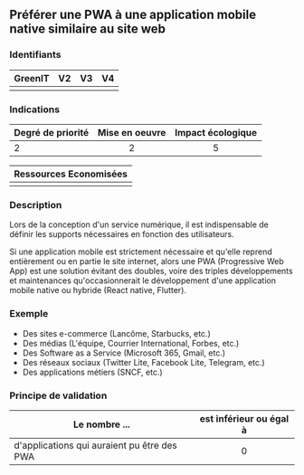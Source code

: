 ## Préférer une PWA à une application mobile native similaire au site web

### Identifiants

| GreenIT |  V2  |  V3  |  V4  |
|:-------:|:----:|:----:|:----:|
|      |   |   |      |

### Indications

| Degré de priorité |      Mise en oeuvre       |  Impact écologique    | 
|-------------------|:-------------------------:|:---------------------:|
|   2     |        2          |       5            | 

|Ressources Economisées                                      |
|:----------------------------------------------------------:|
|   |

### Description

Lors de la conception d'un service numérique, il est indispensable de définir les supports nécessaires en fonction des utilisateurs.

Si une application mobile est strictement nécessaire et qu'elle reprend entièrement ou en partie le site internet, alors une PWA (Progressive Web App) est une solution évitant des doubles, voire des triples développements et maintenances qu'occasionnerait le développement d'une application mobile native ou hybride (React native, Flutter).

### Exemple

- Des sites e-commerce (Lancôme, Starbucks, etc.)
- Des médias (L'équipe, Courrier International, Forbes, etc.)
- Des Software as a Service (Microsoft 365, Gmail, etc.)
- Des réseaux sociaux (Twitter Lite, Facebook Lite, Telegram, etc.)
- Des applications métiers (SNCF, etc.)

### Principe de validation

| Le nombre ... |     est inférieur ou égal à   |  
|-------------------|:-------------------------:|
| d'applications qui auraient pu être des PWA    |  0 |
